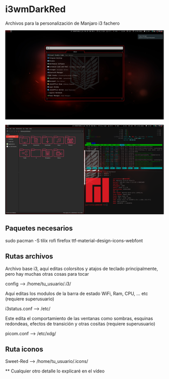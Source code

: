# i3wmDarkRed
Archivos para la personalización de Manjaro i3 fachero 

![Image text](https://github.com/yoriichinara/i3wmDarkRed/blob/main/screenshots/sc1.png)

![Image text](https://github.com/yoriichinara/i3wmDarkRed/blob/main/screenshots/sc2.png)

## Paquetes necesarios 
sudo pacman -S tilix rofi firefox ttf-material-design-icons-webfont

## Rutas archivos 
Archivo base i3, aquí editas colorsitos y atajos de teclado principalmente, pero hay muchas otras cosas para tocar 

config --> /home/tu_usuario/.i3/

Aquí editas los modulos de la barra de estado WiFi, Ram, CPU, ... etc (requiere superusuario)

i3status.conf --> /etc/

Este edita el comportamiento de las ventanas como sombras, esquinas redondeas, efectos de transición y otras cositas (requiere superusuario) 

picom.conf --> /etc/xdg/

## Ruta iconos 
Sweet-Red --> /home/tu_usuario/.icons/

** Cualquier otro detalle lo explicaré en el vídeo 
